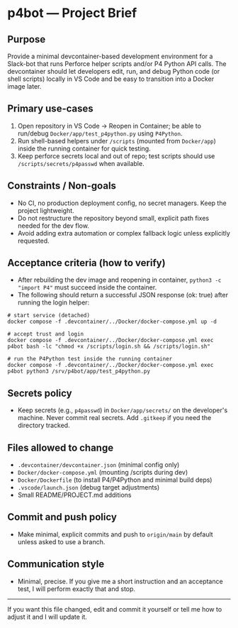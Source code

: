 # p4bot — Project Brief

Purpose
-------
Provide a minimal devcontainer-based development environment for a Slack-bot that runs Perforce helper scripts and/or P4 Python API calls. The devcontainer should let developers edit, run, and debug Python code (or shell scripts) locally in VS Code and be easy to transition into a Docker image later.

Primary use-cases
-----------------
1. Open repository in VS Code → Reopen in Container; be able to run/debug `Docker/app/test_p4python.py` using `P4Python`.
2. Run shell-based helpers under `/scripts` (mounted from `Docker/app`) inside the running container for quick testing.
3. Keep perforce secrets local and out of repo; test scripts should use `/scripts/secrets/p4passwd` when available.

Constraints / Non-goals
-----------------------
- No CI, no production deployment config, no secret managers. Keep the project lightweight.
- Do not restructure the repository beyond small, explicit path fixes needed for the dev flow.
- Avoid adding extra automation or complex fallback logic unless explicitly requested.

Acceptance criteria (how to verify)
-----------------------------------
- After rebuilding the dev image and reopening in container, `python3 -c "import P4"` must succeed inside the container.
- The following should return a successful JSON response (ok: true) after running the login helper:

```
# start service (detached)
docker compose -f .devcontainer/../Docker/docker-compose.yml up -d

# accept trust and login
docker compose -f .devcontainer/../Docker/docker-compose.yml exec p4bot bash -lc "chmod +x /scripts/login.sh && /scripts/login.sh"

# run the P4Python test inside the running container
docker compose -f .devcontainer/../Docker/docker-compose.yml exec p4bot python3 /srv/p4bot/app/test_p4python.py
```

Secrets policy
--------------
- Keep secrets (e.g., `p4passwd`) in `Docker/app/secrets/` on the developer's machine. Never commit real secrets. Add `.gitkeep` if you need the directory tracked.

Files allowed to change
-----------------------
- `.devcontainer/devcontainer.json` (minimal config only)
- `Docker/docker-compose.yml` (mounting /scripts during dev)
- `Docker/Dockerfile` (to install P4/P4Python and minimal build deps)
- `.vscode/launch.json` (debug target adjustments)
- Small README/PROJECT.md additions

Commit and push policy
----------------------
- Make minimal, explicit commits and push to `origin/main` by default unless asked to use a branch.

Communication style
-------------------
- Minimal, precise. If you give me a short instruction and an acceptance test, I will perform exactly that and stop.

---

If you want this file changed, edit and commit it yourself or tell me how to adjust it and I will update it.
